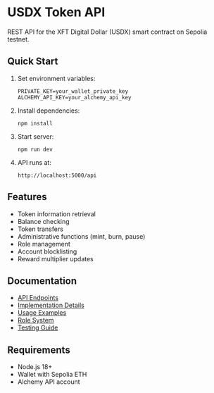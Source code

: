 # USDX Token API

REST API for the XFT Digital Dollar (USDX) smart contract on Sepolia testnet.

## Quick Start

1. Set environment variables:
   ```
   PRIVATE_KEY=your_wallet_private_key
   ALCHEMY_API_KEY=your_alchemy_api_key
   ```

2. Install dependencies:
   ```
   npm install
   ```

3. Start server:
   ```
   npm run dev
   ```

4. API runs at:
   ```
   http://localhost:5000/api
   ```

## Features

- Token information retrieval
- Balance checking
- Token transfers
- Administrative functions (mint, burn, pause)
- Role management
- Account blocklisting
- Reward multiplier updates

## Documentation

- [API Endpoints](endpoints.md)
- [Implementation Details](implementation.md)
- [Usage Examples](examples.md)
- [Role System](roles.md)
- [Testing Guide](testing.md)

## Requirements

- Node.js 18+
- Wallet with Sepolia ETH
- Alchemy API account